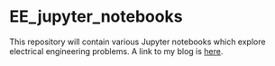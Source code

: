 # EE_jupyter_notebooks
This repository will contain various Jupyter notebooks which explore electrical engineering problems. A link to my blog is [here](https://electrical-engineering-with-python.blogspot.com/).
